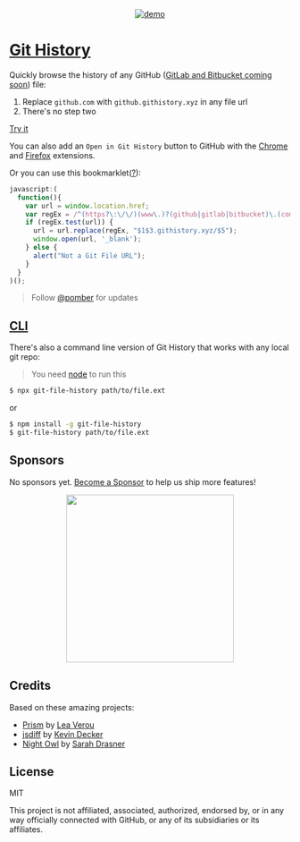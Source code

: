 <div align="center">
<a href="https://github.githistory.xyz/babel/babel/blob/master/packages/babel-core/test/browserify.js">
<img alt="demo" src="https://user-images.githubusercontent.com/1911623/52460615-f3899d80-2b49-11e9-8c21-06af4097a527.gif" />
</a>
</div>

# [Git History](https://githistory.xyz)

Quickly browse the history of any GitHub ([GitLab and Bitbucket
coming soon](https://github.com/pomber/git-history/issues/14)) file:

1. Replace `github.com` with `github.githistory.xyz` in any file url
2. There's no step two

[Try it](https://github.githistory.xyz/babel/babel/blob/master/packages/babel-core/test/browserify.js)

You can also add an `Open in Git History` button to GitHub with the [Chrome](https://chrome.google.com/webstore/detail/github-history-browser-ex/laghnmifffncfonaoffcndocllegejnf) and [Firefox](https://addons.mozilla.org/firefox/addon/github-history/) extensions.

Or you can use this bookmarklet([?](https://en.wikipedia.org/wiki/Bookmarklet)):
```javascript
javascript:(
  function(){
    var url = window.location.href;
    var regEx = /^(https?\:\/\/)(www\.)?(github|gitlab|bitbucket)\.(com|org)\/(.*)$/i;
    if (regEx.test(url)) {
      url = url.replace(regEx, "$1$3.githistory.xyz/$5");
      window.open(url, '_blank');
    } else {
      alert("Not a Git File URL");
    }
  }
)();
```

> Follow [@pomber](https://twitter.com/pomber) for updates

## [CLI](https://github.com/pomber/git-history/tree/master/cli)

There's also a command line version of Git History that works with any local git repo:

> You need [node](https://nodejs.org/en/) to run this

```bash
$ npx git-file-history path/to/file.ext
```

or

```bash
$ npm install -g git-file-history
$ git-file-history path/to/file.ext
```

## Sponsors

No sponsors yet. [Become a Sponsor](https://opencollective.com/git-history) to help us ship more features!

<div align="center">
<a href="https://opencollective.com/git-history/donate">
<img
  src="https://opencollective.com/git-history/donate/button.png?color=blue"
  width="300"
/>
</a>
</div>

## Credits

Based on these amazing projects:

- [Prism](https://github.com/PrismJS/prism) by [Lea Verou](https://twitter.com/leaverou)
- [jsdiff](https://github.com/kpdecker/jsdiff) by [Kevin Decker](https://twitter.com/kpdecker)
- [Night Owl](https://github.com/sdras/night-owl-vscode-theme) by [Sarah Drasner](https://twitter.com/sarah_edo)

## License

MIT

This project is not affiliated, associated, authorized, endorsed by, or in any way officially connected with GitHub, or any of its subsidiaries or its affiliates.
